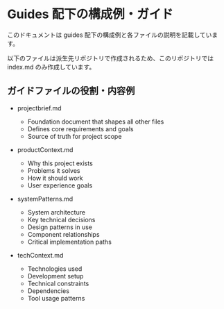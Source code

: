 # Guides 配下の構成例・ガイド

このドキュメントは guides 配下の構成例と各ファイルの説明を記載しています。

以下のファイルは派生先リポジトリで作成されるため、このリポジトリでは index.md のみ作成しています。

## ガイドファイルの役割・内容例

- projectbrief.md
  - Foundation document that shapes all other files
  - Defines core requirements and goals
  - Source of truth for project scope

- productContext.md
  - Why this project exists
  - Problems it solves
  - How it should work
  - User experience goals

- systemPatterns.md
  - System architecture
  - Key technical decisions
  - Design patterns in use
  - Component relationships
  - Critical implementation paths

- techContext.md
  - Technologies used
  - Development setup
  - Technical constraints
  - Dependencies
  - Tool usage patterns
